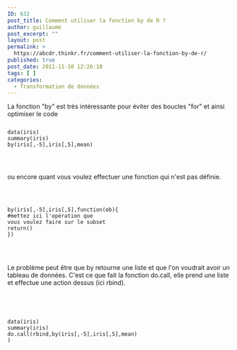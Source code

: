 ```yaml
---
ID: 632
post_title: Comment utiliser la fonction by de R ?
author: guillaume
post_excerpt: ""
layout: post
permalink: >
  https://abcdr.thinkr.fr/comment-utiliser-la-fonction-by-de-r/
published: true
post_date: 2011-11-10 12:26:10
tags: [ ]
categories:
  - Transformation de données
---
```

La fonction "by" est très intéressante pour éviter des boucles "for" et ainsi optimiser le code<br /> <pre><code><p>data(iris)<br />summary(iris)<br />by(iris[,-5],iris[,5],mean)<br /> </p></code></pre> <br />ou encore quant vous voulez effectuer une fonction qui n'est pas définie.<br /><br /> <pre><code><br /> by(iris[,-5],iris[,5],function(ob){<br />#mettez ici l'opération que vous voulez faire sur le subset<br />return()<br />})<br />  <br /> </code></pre> <br />Le problème peut être que by retourne une liste et que l'on voudrait avoir un tableau de données. C'est ce que fait la fonction do.call, elle prend une liste et effectue une action dessus (ici rbind).<br /><br /> <pre><code><br /> <br />data(iris)<br />summary(iris)<br />do.call(rbind,by(iris[,-5],iris[,5],mean) )<br /><br /> </code></pre>